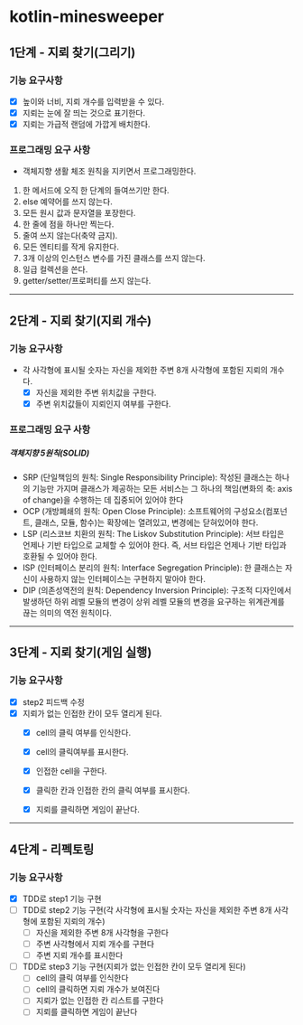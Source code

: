 # kotlin-minesweeper

## 1단계 - 지뢰 찾기(그리기)

### 기능 요구사항

- [x] 높이와 너비, 지뢰 개수를 입력받을 수 있다.
- [x] 지뢰는 눈에 잘 띄는 것으로 표기한다.
- [x] 지뢰는 가급적 랜덤에 가깝게 배치한다.

### 프로그래밍 요구 사항
- 객체지향 생활 체조 원칙을 지키면서 프로그래밍한다.

1. 한 메서드에 오직 한 단계의 들여쓰기만 한다.
2. else 예약어를 쓰지 않는다.
3. 모든 원시 값과 문자열을 포장한다.
4. 한 줄에 점을 하나만 찍는다.
5. 줄여 쓰지 않는다(축약 금지).
6. 모든 엔티티를 작게 유지한다.
7. 3개 이상의 인스턴스 변수를 가진 클래스를 쓰지 않는다.
8. 일급 컬렉션을 쓴다.
9. getter/setter/프로퍼티를 쓰지 않는다.

----

## 2단계 - 지뢰 찾기(지뢰 개수)

### 기능 요구사항
- 각 사각형에 표시될 숫자는 자신을 제외한 주변 8개 사각형에 포함된 지뢰의 개수다.
  - [x] 자신을 제외한 주변 위치값을 구한다.
  - [x] 주변 위치값들이 지뢰인지 여부를 구한다. 

### 프로그래밍 요구 사항
  
##### 객체지향 5원칙(SOLID)

- SRP (단일책임의 원칙: Single Responsibility Principle): 작성된 클래스는 하나의 기능만 가지며 클래스가 제공하는 모든 서비스는 그 하나의 책임(변화의 축: axis of change)을 수행하는 데 집중되어 있어야 한다
- OCP (개방폐쇄의 원칙: Open Close Principle): 소프트웨어의 구성요소(컴포넌트, 클래스, 모듈, 함수)는 확장에는 열려있고, 변경에는 닫혀있어야 한다.
- LSP (리스코브 치환의 원칙: The Liskov Substitution Principle): 서브 타입은 언제나 기반 타입으로 교체할 수 있어야 한다. 즉, 서브 타입은 언제나 기반 타입과 호환될 수 있어야 한다.
- ISP (인터페이스 분리의 원칙: Interface Segregation Principle): 한 클래스는 자신이 사용하지 않는 인터페이스는 구현하지 말아야 한다.
- DIP (의존성역전의 원칙: Dependency Inversion Principle): 구조적 디자인에서 발생하던 하위 레벨 모듈의 변경이 상위 레벨 모듈의 변경을 요구하는 위계관계를 끊는 의미의 역전 원칙이다.

----

## 3단계 - 지뢰 찾기(게임 실행)

### 기능 요구사항
- [x] step2 피드백 수정
- [x] 지뢰가 없는 인접한 칸이 모두 열리게 된다.
  - [x] cell의 클릭 여부를 인식한다.
  - [x] cell의 클릭여부를 표시한다.
  - [x] 인접한 cell을 구한다.
  - [x] 클릭한 칸과 인접한 칸의 클릭 여부를 표시한다. 
  - [x] 지뢰를 클릭하면 게임이 끝난다.


--- 

## 4단계 - 리펙토링

### 기능 요구사항

- [x] TDD로 step1 기능 구현
- [ ] TDD로 step2 기능 구현(각 사각형에 표시될 숫자는 자신을 제외한 주변 8개 사각형에 포함된 지뢰의 개수)
  - [ ] 자신을 제외한 주변 8개 사각형을 구한다
  - [ ] 주변 사각형에서 지뢰 개수를 구현다
  - [ ] 주변 지뢰 개수를 표시한다
- [ ] TDD로 step3 기능 구현(지뢰가 없는 인접한 칸이 모두 열리게 된다)
  - [ ] cell의 클릭 여부를 인식한다
  - [ ] cell의 클릭하면 지뢰 개수가 보여진다
  - [ ] 지뢰가 없는 인접한 칸 리스트를 구한다
  - [ ] 지뢰를 클릭하면 게임이 끝난다
